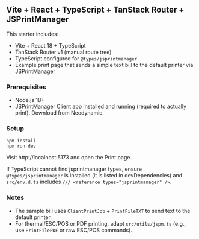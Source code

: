## Vite + React + TypeScript + TanStack Router + JSPrintManager

This starter includes:
- Vite + React 18 + TypeScript
- TanStack Router v1 (manual route tree)
- TypeScript configured for `@types/jsprintmanager`
- Example print page that sends a simple text bill to the default printer via JSPrintManager

### Prerequisites
- Node.js 18+
- JSPrintManager Client app installed and running (required to actually print). Download from Neodynamic.

### Setup
```
npm install
npm run dev
```

Visit http://localhost:5173 and open the Print page.

If TypeScript cannot find jsprintmanager types, ensure `@types/jsprintmanager` is installed (it is listed in devDependencies) and `src/env.d.ts` includes `/// <reference types="jsprintmanager" />`.

### Notes
- The sample bill uses `ClientPrintJob` + `PrintFileTXT` to send text to the default printer.
- For thermal/ESC/POS or PDF printing, adapt `src/utils/jspm.ts` (e.g., use `PrintFilePDF` or raw ESC/POS commands).

